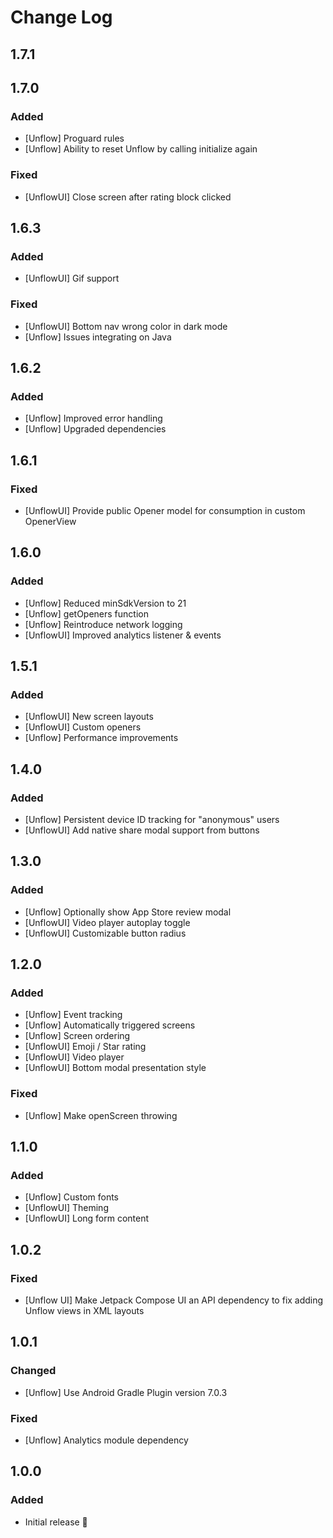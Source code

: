 # Change Log

## 1.7.1

## 1.7.0
### Added
- [Unflow] Proguard rules
- [Unflow] Ability to reset Unflow by calling initialize again
### Fixed
- [UnflowUI] Close screen after rating block clicked

## 1.6.3
### Added
- [UnflowUI] Gif support
### Fixed
- [UnflowUI] Bottom nav wrong color in dark mode
- [Unflow] Issues integrating on Java

## 1.6.2
### Added
- [Unflow] Improved error handling
- [Unflow] Upgraded dependencies

## 1.6.1
### Fixed
- [UnflowUI] Provide public Opener model for consumption in custom OpenerView

## 1.6.0
### Added
- [Unflow] Reduced minSdkVersion to 21
- [Unflow] getOpeners function
- [Unflow] Reintroduce network logging
- [UnflowUI] Improved analytics listener & events

## 1.5.1
### Added
- [UnflowUI] New screen layouts
- [UnflowUI] Custom openers
- [Unflow] Performance improvements

## 1.4.0
### Added
- [Unflow] Persistent device ID tracking for "anonymous" users
- [UnflowUI] Add native share modal support from buttons

## 1.3.0
### Added
- [Unflow] Optionally show App Store review modal
- [UnflowUI] Video player autoplay toggle
- [UnflowUI] Customizable button radius

## 1.2.0
### Added
- [Unflow] Event tracking
- [Unflow] Automatically triggered screens
- [Unflow] Screen ordering
- [UnflowUI] Emoji / Star rating
- [UnflowUI] Video player
- [UnflowUI] Bottom modal presentation style
### Fixed
- [Unflow] Make openScreen throwing

## 1.1.0
### Added
- [Unflow] Custom fonts
- [UnflowUI] Theming
- [UnflowUI] Long form content

## 1.0.2
### Fixed
- [Unflow UI] Make Jetpack Compose UI an API dependency to fix adding Unflow views in XML layouts

## 1.0.1
### Changed
- [Unflow] Use Android Gradle Plugin version 7.0.3
### Fixed
- [Unflow] Analytics module dependency

## 1.0.0
### Added
- Initial release 🎉
